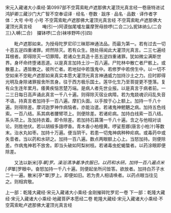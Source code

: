 宋元入藏诸大小乘经·第0997部不空罥索毗卢遮那佛大灌顶光真言经一卷唐特进试鸿胪卿三藏沙门大广智不空奉诏译
· 经名 · 卷数 · 跋序
· 品名 · 品数 · 译作者字体：大号 中号 小号
不空罥索毗卢遮那佛大灌顶光真言经
不空罥索毗卢遮那佛大灌顶光真言经
　　唵(引一)阿谟伽尾嚧左曩摩贺母捺啰(二合二)么抳钵纳么(二合三)入嚩(二合)　攞钵啰(二合)袜哆野吽(引四)

　　毗卢遮那如来。为授母陀罗尼印三昧耶神通法品。而最为第一。若有过去一切十恶五逆四重诸罪。烬然除灭。若有众生。随处得闻此大灌顶光真言。二三七遍经耳根者。即得除灭一切罪障。若诸众生具造十恶五逆四重诸罪。犹如微尘满斯世界。身坏命终堕诸恶道。以是真言加持土沙一百八遍。尸陀林中散亡者尸骸上。或散墓上。遇皆散之。彼所亡者。若地狱中若饿鬼中。若修罗中若傍生中。以一切不空如来不空毗卢遮那如来真实本愿大灌顶光真言神通威力加持沙土之力。应时即得光明及身除诸罪报舍所苦身。往于西方极乐国土。莲华化生乃至菩提更不堕落。复有众生连年累月。痿黄疾恼苦楚万端。是病人者先世业报。以是真言于病者前。一二三日每日高声诵此真言一千八十遍。则得除灭宿业病障。若为鬼娆魂识闷乱失音不语。持真言者加持手一百八遍。摩扪头面。以手按于心上额上。加持一千八十遍。则得除差。摩诃迦罗神作病恼者。亦能治遣。若诸鬼神魍魉之病。加持五色线索。一百八结。系其病者腰臂项上。则便除差。若诸疟病。加持白线索一百八结。系头项上。及加持衣着。即令除差。若加持石菖蒲一千八十遍。含之与他相对谈论。则胜他伏。若以胡椒多誐啰香。青木香小柏檀黄。啰娑惹娜(唐言小柏汁)等数末。治水丸如枣。加持十万遍。便当阴干。若患一切鬼神病种种疟病。或毒药中或失音者。当以药和水研之。加持一百八遍。数点两眼额上心上。当怒加持。则便除差。作病鬼神若不放舍。即当头破如阿梨树枝。若诸毒虫蛇蝎螫者。以药涂眼即便除差。

　　又法以新米[亭*單]罗。澡浴清净着净衣服已。以药和水研。加持一百八遍点米[亭*單]罗眼中。奋怒加持一千八十遍。则便起坐所问皆答。欲放者。加持白芥子水二十一遍。散米[亭*單]罗上。即便如旧。若为贵人相请唤者。以药点眼当往见之。则相宾敬。

上一部：乾隆大藏经·宋元入藏诸大小乘经·金刚摧碎陀罗尼一卷
下一部：乾隆大藏经·宋元入藏诸大小乘经·地藏菩萨本愿经二卷
乾隆大藏经·宋元入藏诸大小乘经·不空罥索毗卢遮那佛大灌顶光真言经